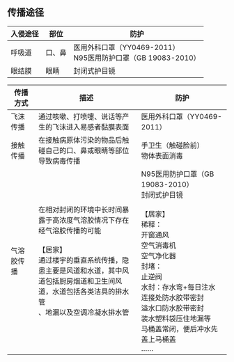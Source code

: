 ## 传播途径

| 入侵途径 | 部位 | 防护 |
| --- | --- | --- |
| 呼吸道 | 口、鼻 | 医用外科口罩（YY0469-2011）<br>N95医用防护口罩（GB 19083-2010） |
| 眼结膜 | 眼睛 | 封闭式护目镜 |

| 传播方式 | 描述 | 防护 |
| --- | --- | --- |
| 飞沫传播 | 通过咳嗽、打喷嚏、说话等产生的飞沫进入易感者黏膜表面 | 医用外科口罩（YY0469-2011） |
| 接触传播 | 在接触病原体污染的物品后触碰自己的口、鼻或眼睛等部位<br>导致病毒传播 | 手卫生（触碰脸前）<br>物体表面消毒 |
| 气溶胶传播 | 在相对封闭的环境中长时间暴露于高浓度气溶胶情况下存在<br>经气溶胶传播的可能<br><br>【居家】<br>通过楼宇的垂直系统传播，隐患主要是风道和水道，其中风<br>道包括厨房烟道和卫生间风道，水道包括各类洁具的排水管<br>、地漏以及空调冷凝水排水管 | N95医用防护口罩（GB 19083-2010）<br>封闭式护目镜<br><br>【居家】<br>稀释：<br>开窗通风<br>空气消毒机<br>空气净化器<br>封堵：<br>止逆阀<br>水封：存水弯+每日注水<br>连接处防水胶带密封<br>溢水口防水胶带密封<br>装水塑料袋压住地漏等<br>马桶盖常闭，便后冲水先盖上马桶盖<br>…… |
